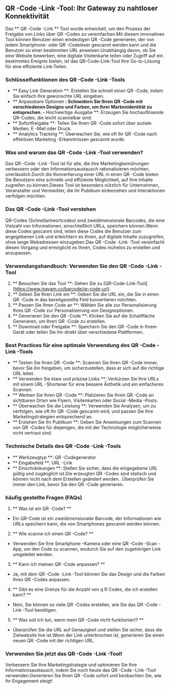 ## QR -Code -Link -Tool: Ihr Gateway zu nahtloser Konnektivität

Das ** QR -Code -Link ** Tool wurde entwickelt, um den Prozess der Freigabe von Links über QR -Codes zu vereinfachen.Mit diesem innovativen Tool können Benutzer einen eindeutigen QR -Code generieren, der von jedem Smartphone- oder QR -Codeleser gescannt werden kann und die Benutzer zu einer bestimmten URL anweisen.Unabhängig davon, ob Sie eine Website bewerben, eine digitale Visitenkarte teilen oder Zugriff auf ein bestimmtes Ereignis bieten, ist das QR-Code-Link-Tool Ihre Go-to-Lösung für eine effiziente Link-Teilen.

### Schlüsselfunktionen des QR -Code -Link -Tools
- ** Easy Link Generation **: Erstellen Sie schnell einen QR -Code, indem Sie einfach Ihre gewünschte URL eingeben.
- ** Anpassbare Optionen **: Schneidern Sie Ihren QR -Code mit verschiedenen Designs und Farben, um Ihrer Markenidentität zu entsprechen.
-** Hochwertige Ausgabe **: Erzeugen Sie hochauflösende QR-Codes, die leicht scannelbar sind.
- ** Sofortfreigabe **: Teilen Sie Ihren QR -Code sofort über soziale Medien, E -Mail oder Druck.
- ** Analytics Tracking **: Überwachen Sie, wie oft Ihr QR -Code nach effektiven Marketing -Erkenntnissen gescannt wurde.

### Was und warum das QR -Code -Link -Tool verwenden?
Das QR -Code -Link -Tool ist für alle, die ihre Marketingbemühungen verbessern oder den Informationsaustausch rationalisieren möchten, unerlässlich.Durch die Konvertierung einer URL in einen QR -Code bieten Sie Benutzern eine schnelle und effiziente Möglichkeit, auf Ihre Inhalte zugreifen zu können.Dieses Tool ist besonders nützlich für Unternehmen, Veranstalter und Vermarkter, die ihr Publikum einbeziehen und Interaktionen verfolgen möchten.

### Das QR -Code -Link -Tool verstehen
QR-Codes (Schnellantwortcodes) sind zweidimensionale Barcodes, die eine Vielzahl von Informationen, einschließlich URLs, speichern können.Wenn diese Codes gescannt sind, leiten diese Codes die Benutzer zum angegebenen Link und erleichtern es ihnen, auf digitale Inhalte zuzugreifen, ohne lange Webadressen einzugeben.Das QR -Code -Link -Tool vereinfacht diesen Vorgang und ermöglicht es Ihnen, Codes mühelos zu erstellen und anzupassen.

### Verwendungshandbuch: Verwenden Sie den QR -Code -Link -Tool
1. ** Besuchen Sie das Tool **: Gehen Sie zu [QR-Code-Link-Tool] (https://www.inayam.co/barcode/qr-code-url).
2. ** Geben Sie Ihren Link ein **: Geben Sie die URL ein, die Sie in einen QR -Code in das bereitgestellte Feld konvertieren möchten.
3. ** Passen Sie Ihren Code an **: Wählen Sie alle zur Personalisierung Ihres QR -Code zur Personalisierung von Designoptionen.
4. ** Generieren Sie den QR -Code **: Klicken Sie auf die Schaltfläche Generieren, um Ihren QR -Code zu erstellen.
5. ** Download oder Freigabe **: Speichern Sie den QR -Code in Ihrem Gerät oder teilen Sie ihn direkt über verschiedene Plattformen.

### Best Practices für eine optimale Verwendung des QR -Code -Link -Tools
- ** Testen Sie Ihren QR -Code **: Scannen Sie Ihren QR -Code immer, bevor Sie ihn freigeben, um sicherzustellen, dass er sich auf die richtige URL leitet.
- ** Verwenden Sie klare und präzise Links **: Verkürzen Sie Ihre URLs mit einem URL -Shortener für eine bessere Ästhetik und ein einfacheres Scannen.
- ** Werben Sie Ihren QR -Code **: Platzieren Sie Ihren QR -Code an sichtbaren Orten wie Flyern, Visitenkarten oder Social -Media -Posts.
- ** Überwachen Sie die Leistung **: Verwenden Sie Analysen, um zu verfolgen, wie oft Ihr QR -Code gescannt wird, und passen Sie Ihre Marketingstrategien entsprechend an.
- ** Erziehen Sie Ihr Publikum **: Geben Sie Anweisungen zum Scannen von QR -Codes für diejenigen, die mit der Technologie möglicherweise nicht vertraut sind.

### Technische Details des QR -Code -Link -Tools
- ** Werkzeugtyp **: QR -Codegenerator
- ** Eingabefeld **: URL -Link
- ** Einschränkungen **: Stellen Sie sicher, dass die eingegebene URL gültig und zugänglich ist.Die erzeugten QR -Codes sind statisch und können nicht nach dem Erstellen geändert werden.
.Überprüfen Sie immer den Link, bevor Sie den QR -Code generieren.

### häufig gestellte Fragen (FAQs)

1. ** Was ist ein QR -Code? **
- Ein QR-Code ist ein zweidimensionaler Barcode, der Informationen wie URLs speichern kann, die von Smartphones gescannt werden können.

2. ** Wie scanne ich einen QR -Code? **
- Verwenden Sie Ihre Smartphone -Kamera oder eine QR -Code -Scan -App, um den Code zu scannen, wodurch Sie auf den zugehörigen Link umgeleitet werden.

3. ** Kann ich meinen QR -Code anpassen? **
- Ja, mit dem QR -Code -Link -Tool können Sie das Design und die Farben Ihres QR -Codes anpassen.

4. ** Gibt es eine Grenze für die Anzahl von q R Codes, die ich erstellen kann? **
- Nein, Sie können so viele QR -Codes erstellen, wie Sie das QR -Code -Link -Tool benötigen.

5. ** Was soll ich tun, wenn mein QR -Code nicht funktioniert? **
- Überprüfen Sie die URL auf Genauigkeit und stellen Sie sicher, dass die Zielwebsite live ist.Wenn der Link unterbrochen ist, generieren Sie einen neuen QR -Code mit der richtigen URL.

### Verwenden Sie jetzt das QR -Code -Link -Tool!
Verbessern Sie Ihre Marketingstrategie und optimieren Sie Ihre Informationsaustausch, indem Sie noch heute das QR -Code -Link -Tool verwenden.Generieren Sie Ihren QR -Code sofort und beobachten Sie, wie Ihr Engagement steigt!